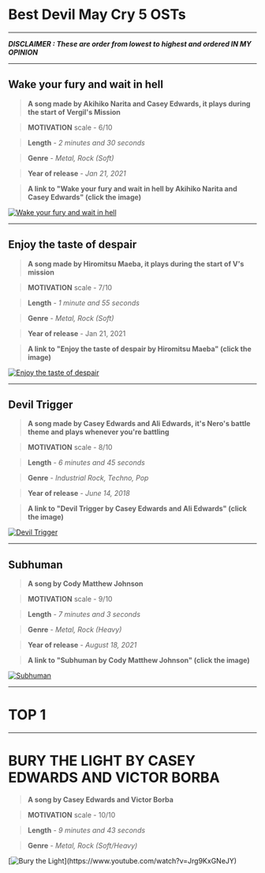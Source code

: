 # Best Devil May Cry 5 OSTs
---
***DISCLAIMER : These are order from lowest to highest and ordered IN MY OPINION***

---

## **Wake your fury and wait in hell**

> **A song made by Akihiko Narita and Casey Edwards, it plays during the start of Vergil's Mission**
 
> **MOTIVATION** scale - 6/10
 
> **Length** - *2 minutes and 30 seconds*
 
> **Genre** - *Metal, Rock (Soft)*
 
> **Year of release** - *Jan 21, 2021* 
 
 
>**A link to "Wake your fury and wait in hell by Akihiko Narita and Casey Edwards" (click the image)**

[![Wake your fury and wait in hell](https://i.imgur.com/CdvY2Q4.jpeg)](https://youtu.be/vt5fpE0bzSY)

---

## **Enjoy the taste of despair**

> **A song made by Hiromitsu Maeba, it plays during the start of V's mission**

> **MOTIVATION** scale - 7/10

> **Length** - *1 minute and 55 seconds*

> **Genre** - *Metal, Rock (Soft)*

> **Year of release** - Jan 21, 2021


> **A link to "Enjoy the taste of despair by Hiromitsu Maeba" (click the image)**

[![Enjoy the taste of despair](https://cdn.prime1studio.com/media/catalog/product/cache/1/small_image/460x460/9df78eab33525d08d6e5fb8d27136e95/u/p/upmdmcv-04_face.jpg)](https://www.youtube.com/watch?v=G9PIHlCZ2MA)

---

## **Devil Trigger**

> **A song made by Casey Edwards and Ali Edwards, it's Nero's battle theme and plays whenever you're battling**

> **MOTIVATION** scale - 8/10

> **Length** - *6 minutes and 45 seconds*

> **Genre** - *Industrial Rock, Techno, Pop*

> **Year of release** - *June 14, 2018*

> **A link to "Devil Trigger by Casey Edwards and Ali Edwards" (click the image)**

[![Devil Trigger](https://i.kym-cdn.com/photos/images/original/001/430/934/6ca.gif)](https://www.youtube.com/watch?v=-WpnPSChVRQ)

---

## **Subhuman**

> **A song by Cody Matthew Johnson**

> **MOTIVATION** scale - 9/10

> **Length** - *7 minutes and 3 seconds*

> **Genre** - *Metal, Rock (Heavy)*

> **Year of release** - *August 18, 2021*

>**A link to "Subhuman by Cody Matthew Johnson" (click the image)**

[![Subhuman](https://media.tenor.com/eSpkjacQyokAAAAd/dante-devil-may-cry.gif)](https://www.youtube.com/watch?v=jozqnG_32i0)

---

# TOP 1

---

# BURY THE LIGHT BY CASEY EDWARDS AND VICTOR BORBA

> **A song by Casey Edwards and Victor Borba**

> **MOTIVATION** scale - 10/10

> **Length** - *9 minutes and 43 seconds*

> **Genre** - *Metal, Rock (Soft/Heavy)*

[![Bury the Light]([https://staticdelivery.nexusmods.com/mods/2751/images/1933/1933-1634568763-858343322.gif](https://media.tenor.com/Tz5ax-aQaiMAAAAC/vergil-dmc-vergil.gif))](https://www.youtube.com/watch?v=Jrg9KxGNeJY)
